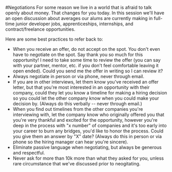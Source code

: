 #Negotiations
For some reason we live in a world that is afraid to talk openly about money. That changes for you today. In this session we'll have an open discussion about averages our alums are currently making in full-time junior developer jobs, apprenticeships, internships, and contract/freelance opportunities.

Here are some best practices to refer back to:
<ul>
<li>When you receive an offer, do not accept on the spot. You don't even have to negotiate on the spot. Say thank you so much for this opportunity! I need to take some time to review the offer (you can say with your partner, mentor, etc. if you don't feel comfortable leaving it open ended). Could you send me the offer in writing so I can review it?</li>
<li>Always negotiate in person or via phone, never through email.</li>
<li>If you are in other interviews, let them know you've received an offer letter, but that you're most interested in an opportunity with their company, could they let you know a timeline for making a hiring decision so you could let the other company know when you could make your decision by. (Always do this verbally -- never through email.)</li>
<li>When you find out timelines from the other companies you're interviewing with, let the company know who originally offered you that you're very thankful and excited for the opportunity, however you're deep in the process with "x number" of companies and it's too early into your career to burn any bridges, you'd like to honor the process. Could you give them an answer by "X" date? (Always do this in person or via phone so the hiring manager can hear you're sincere).</li>
<li>Eliminate passive language when negotiating, but always be generous and respectful.</li>
<li>Never ask for more than 10k more than what they asked for you, unless rare circumstance that we've discussed prior to neogitating.</li>
</ul>

